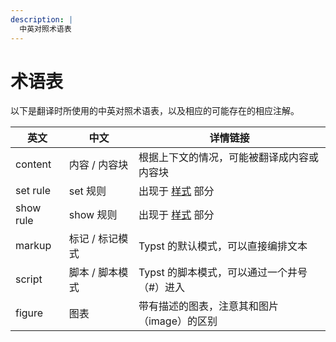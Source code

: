 ```yaml
---
description: |
  中英对照术语表
---
```


# 术语表
以下是翻译时所使用的中英对照术语表，以及相应的可能存在的相应注解。


| 英文       | 中文                     | 详情链接                                   |
| ---------- | ------------------------ | ------------------------------------------ |
| content    | 内容 / 内容块            | 根据上下文的情况，可能被翻译成内容或内容块 |
| set rule   | set 规则                 | 出现于 [样式]($styling) 部分               |
| show rule  | show 规则                | 出现于 [样式]($styling) 部分               |
| markup     | 标记 / 标记模式          | Typst 的默认模式，可以直接编排文本         |
| script     | 脚本 / 脚本模式          | Typst 的脚本模式，可以通过一个井号（#）进入|
| figure     | 图表                     | 带有描述的图表，注意其和图片（image）的区别|